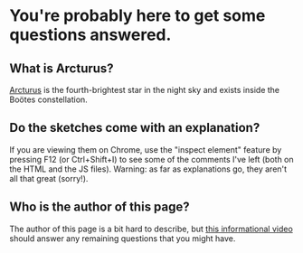 # You're probably here to get some questions answered.


## What is Arcturus?
[Arcturus](https://en.wikipedia.org/wiki/Arcturus) is the fourth-brightest star in the night sky and exists inside the Boötes constellation.

## Do the sketches come with an explanation?
If you are viewing them on Chrome, use the "inspect element" feature by pressing F12 (or Ctrl+Shift+I) to see some of the comments I've left (both on the HTML and the JS files).
Warning: as far as explanations go, they aren't all that great (sorry!). 

## Who is the author of this page?
The author of this page is a bit hard to describe, but [this informational video](https://www.youtube.com/watch?v=ID_L0aGI9bg) should answer any remaining questions that you might have.





